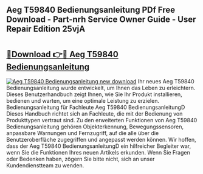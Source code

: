 ## Aeg T59840 Bedienungsanleitung PDf Free Download - Part-nrh Service Owner Guide - User Repair Edition 25vjA

# <h2><a href="http://df10df.blite.top/?on=Aeg+T59840+Bedienungsanleitung">🔗Download 👉🔴 Aeg T59840 Bedienungsanleitung</a></h2>

[![Aeg T59840 Bedienungsanleitung new download](https://i.imgur.com/lujVjoI.png)](http://df10df.blite.top/?on=Aeg+T59840+Bedienungsanleitung)
Ihr neues Aeg T59840 Bedienungsanleitung wurde entwickelt, um Ihnen das Leben zu erleichtern. Dieses Benutzerhandbuch zeigt Ihnen, wie Sie Ihr Produkt installieren, bedienen und warten, um eine optimale Leistung zu erzielen. Bedienungsanleitung für Fachleute Aeg T59840 BedienungsanleitungD Dieses Handbuch richtet sich an Fachleute, die mit der Bedienung von Produkttypen vertraut sind. Zu den erweiterten Funktionen von Aeg T59840 Bedienungsanleitung gehören Objekterkennung, Bewegungssensoren, anpassbare Warnungen und Fernzugriff, auf die alle über die Benutzeroberfläche zugegriffen und angepasst werden können. Wir hoffen, dass der Aeg T59840 BedienungsanleitungD ein hilfreicher Begleiter war, wenn Sie die Funktionen Ihres neuen Artikels erkunden. Wenn Sie Fragen oder Bedenken haben, zögern Sie bitte nicht, sich an unser Kundendienstteam zu wenden.
